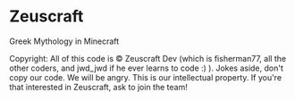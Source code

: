 Zeuscraft
=========

Greek Mythology in Minecraft

Copyright: All of this code is © Zeuscraft Dev (which is fisherman77, all the other coders, and jwd_jwd if he ever learns to code :) ).
Jokes aside, don't copy our code. We will be angry. This is our intellectual property. If you're that interested in Zeuscraft, ask to join the team!
